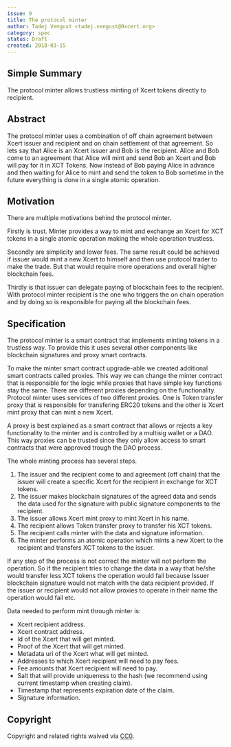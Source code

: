 ```yaml
---
issue: 9
title: The protocol minter
author: Tadej Vengust <tadej.vengust@0xcert.org>
category: spec
status: Draft
created: 2018-03-15
---
```


## Simple Summary

The protocol minter allows trustless minting of Xcert tokens directly to recipient.

## Abstract

The protocol minter uses a combination of off chain agreement between Xcert issuer and recipient and on chain settlement of that agreement. So lets say that Alice is an Xcert issuer and Bob is the recipient. Alice and Bob come to an agreement that Alice will mint and send Bob an Xcert and Bob will pay for it in XCT Tokens. Now instead of Bob paying Alice in advance and then waiting for Alice to mint and send the token to Bob sometime in the future everything is done in a single atomic operation. 

## Motivation

There are multiple motivations behind the protocol minter. 

Firstly is trust. Minter provides a way to mint and exchange an Xcert for XCT tokens in a single atomic operation making the whole operation trustless. 

Secondly are simplicity and lower fees. The same result could be achieved if issuer would mint a new Xcert to himself and then use protocol trader to make the trade. But that would require more operations and overall higher blockchain fees. 

Thirdly is that issuer can delegate paying of blockchain fees to the recipient. With protocol minter recipient is the one who triggers the on chain operation and by doing so is responsible for paying all the blockchain fees. 

## Specification

The protocol minter is a smart contract that implements minting tokens in a trustless way. To provide this it uses several other components like blockchain signatures and proxy smart contracts. 

To make the minter smart contract upgrade-able we created additional smart contracts called proxies. This way we can change the minter contract that is responsible for the logic while proxies that have simple key functions stay the same. There are different proxies depending on the functionality. Protocol minter uses services of two different proxies. One is Token transfer proxy that is responsible for transfering ERC20 tokens and the other is Xcert mint proxy that can mint a new Xcert. 

A proxy is best explained as a smart contract that allows or rejects a key functionality to the minter and is controlled by a multisig wallet or a DAO. This way proxies can be trusted since they only allow access to smart contracts that were approved trough the DAO process.

The whole minting process has several steps.
1. The issuer and the recipient come to and agreement (off chain) that the issuer will create a specific Xcert for the recipient in exchange for XCT tokens.
2. The issuer makes blockchain signatures of the agreed data and sends the data used for the signature with public signature components to the recipient.
3. The issuer allows Xcert mint proxy to mint Xcert in his name.
4. The recipient allows Token transfer proxy to transfer his XCT tokens.
5. The recipient calls minter with the data and signature information.
6. The minter performs an atomic operation which mints a new Xcert to the recipient and transfers XCT tokens to the issuer.

If any step of the process is not correct the minter will not perform the operation. So if the recipient tries to change the data in a way that he/she would transfer less XCT tokens the operation would fail because Issuer blockchain signature would not match with the data recipient provided. If the issuer or recipient would not allow proxies to operate in their name the operation would fail etc.

Data needed to perform mint through minter is:
* Xcert recipient address. 
* Xcert contract address.
* Id of the Xcert that will get minted.
* Proof of the Xcert that will get minted.
* Metadata uri of the Xcert what will get minted.
* Addresses to which Xcert recipient will need to pay fees. 
* Fee amounts that Xcert recipient will need to pay.
* Salt that will provide uniqueness to the hash (we recommend using current timestamp when creating claim).
* Timestamp that represents expiration date of the claim.
* Signature information. 

## Copyright

Copyright and related rights waived via [CC0](https://creativecommons.org/publicdomain/zero/1.0/).
